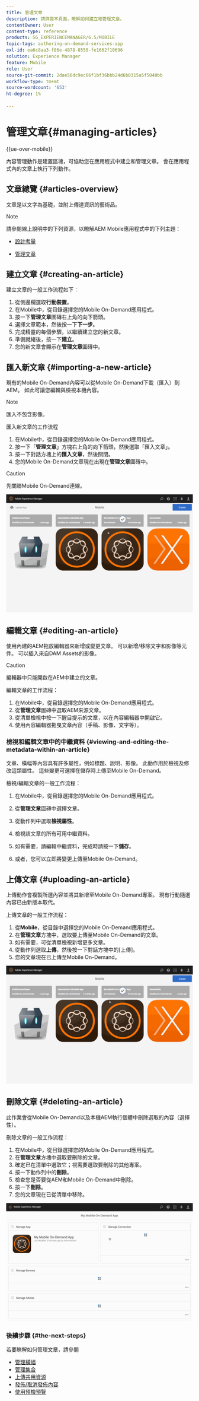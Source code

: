 ```yaml
---
title: 管理文章
description: 請詳閱本頁面，瞭解如何建立和管理文章。
contentOwner: User
content-type: reference
products: SG_EXPERIENCEMANAGER/6.5/MOBILE
topic-tags: authoring-on-demand-services-app
exl-id: ea6c8aa3-f86e-4878-8550-fe1662f10696
solution: Experience Manager
feature: Mobile
role: User
source-git-commit: 2dae56dc9ec66f1bf36bbb24d6b0315a5f5040bb
workflow-type: tm+mt
source-wordcount: '653'
ht-degree: 1%

---
```


# 管理文章{#managing-articles}

{{ue-over-mobile}}

內容管理動作是建置區塊，可協助您在應用程式中建立和管理文章。 會在應用程式內的文章上執行下列動作。

## 文章總覽 {#articles-overview}

文章是以文字為基礎，並附上傳達資訊的藝術品。

>[!NOTE]
>
>請參閱線上說明中的下列資源，以瞭解AEM Mobile應用程式中的下列主題：
>
>* [設計考量](https://helpx.adobe.com/digital-publishing-solution/help/design-app.html)
>
>* [管理文章](https://helpx.adobe.com/digital-publishing-solution/help/creating-articles.html)
>

## 建立文章 {#creating-an-article}

建立文章的一般工作流程如下：

1. 從側邊欄選取&#x200B;**行動裝置**。
1. 在Mobile中，從目錄選擇您的Mobile On-Demand應用程式。
1. 按一下&#x200B;**管理文章**&#x200B;圖磚右上角的向下箭頭。
1. 選擇文章範本，然後按一下&#x200B;**下一步**。
1. 完成精靈的每個步驟，以繼續建立您的新文章。
1. 準備就緒後，按一下&#x200B;**建立**。
1. 您的新文章會顯示在&#x200B;**管理文章**&#x200B;圖磚中。

## 匯入新文章 {#importing-a-new-article}

現有的Mobile On-Demand內容可以從Mobile On-Demand下載（匯入）到AEM。 如此可讓您編輯與檢視本機內容。

>[!NOTE]
>
>匯入不包含影像。

匯入新文章的工作流程

1. 在Mobile中，從目錄選擇您的Mobile On-Demand應用程式。
1. 按一下「**管理文章**」方塊右上角的向下箭頭，然後選取「匯入文章」。
1. 按一下對話方塊上的&#x200B;**匯入文章**，然後關閉。
1. 您的Mobile On-Demand文章現在出現在&#x200B;**管理文章**&#x200B;圖磚中。

>[!CAUTION]
>
>先關聯Mobile On-Demand連線。

![chlimage_1-3](assets/chlimage_1-3.gif)

## 編輯文章 {#editing-an-article}

使用內建的AEM拖放編輯器來新增或變更文章。 可以新增/移除文字和影像等元件。 可以插入來自DAM Assets的影像。

>[!CAUTION]
>
>編輯器中只能開啟在AEM中建立的文章。

編輯文章的工作流程：

1. 在Mobile中，從目錄選擇您的Mobile On-Demand應用程式。
1. 從&#x200B;**管理文章**&#x200B;圖磚中選取AEM來源文章。
1. 從清單檢視中按一下醒目提示的文章，以在內容編輯器中開啟它。
1. 使用內容編輯器拖曳文章內容（手稿、影像、文字等）。

### 檢視和編輯文章中的中繼資料 {#viewing-and-editing-the-metadata-within-an-article}

文章、橫幅等內容具有許多屬性，例如標題、說明、影像。 此動作用於檢視及修改這類屬性。 這些變更可選擇在儲存時上傳至Mobile On-Demand。

檢視/編輯文章的一般工作流程：

1. 在Mobile中，從目錄選擇您的Mobile On-Demand應用程式。
1. 從&#x200B;**管理文章**&#x200B;圖磚中選擇文章。

1. 從動作列中選取&#x200B;**檢視屬性**。
1. 檢視該文章的所有可用中繼資料。
1. 如有需要，請編輯中繼資料，完成時請按一下&#x200B;**儲存**。
1. 或者，您可以立即將變更上傳至Mobile On-Demand。

## 上傳文章 {#uploading-an-article}

上傳動作會複製所選內容並將其新增至Mobile On-Demand專案。 現有行動隨選內容已由新版本取代。

上傳文章的一般工作流程：

1. 從&#x200B;**Mobile**，從目錄中選擇您的Mobile On-Demand應用程式。
1. 在&#x200B;**管理文章**&#x200B;方塊中，選取要上傳至Mobile On-Demand的文章。
1. 如有需要，可從清單檢視新增更多文章。
1. 從動作列選取&#x200B;**上傳**，然後按一下對話方塊中的[上傳]。
1. 您的文章現在已上傳至Mobile On-Demand。

![chlimage_1-4](assets/chlimage_1-4.gif)

## 刪除文章 {#deleting-an-article}

此作業會從Mobile On-Demand以及本機AEM執行個體中刪除選取的內容（選擇性）。

刪除文章的一般工作流程：

1. 在Mobile中，從目錄選擇您的Mobile On-Demand應用程式。
1. 在&#x200B;**管理文章**&#x200B;方塊中選取要刪除的文章。
1. 確定已在清單中選取它；視需要選取要刪除的其他專案。
1. 按一下動作列中的&#x200B;**刪除**。
1. 檢查您是否要從AEM和Mobile On-Demand中刪除。
1. 按一下&#x200B;**刪除**。
1. 您的文章現在已從清單中移除。

![chlimage_1-5](assets/chlimage_1-5.gif)

### 後續步驟 {#the-next-steps}

若要瞭解如何管理文章，請參閱

* [管理橫幅](/help/mobile/mobile-on-demand-managing-banners.md)
* [管理集合](/help/mobile/mobile-on-demand-managing-collections.md)
* [上傳共用資源](/help/mobile/mobile-on-demand-shared-resources.md)
* [發佈/取消發佈內容](/help/mobile/mobile-on-demand-publishing-unpublishing.md)
* [使用預檢預覽](/help/mobile/aem-mobile-manage-ondemand-services.md)
